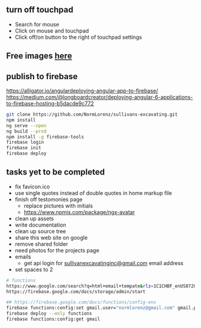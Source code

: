 ## turn off touchpad
* Search for mouse
* Click on mouse and touchpad
* Click off/on button to the right of touchpad settings

## Free images [here](www.pixabay.com)

## publish to firebase
https://alligator.io/angulardeploying-angular-app-to-firebase/
https://medium.com/@longboardcreator/deploying-angular-6-applications-to-firebase-hosting-b5dacde9c772

```bash
git clone https://github.com/NormLorenz/sullivans-excavating.git
npm install
ng serve --open
ng build --prod
npm install -g firebase-tools
firebase login
firebase init
firebase deploy
```

## tasks yet to be completed
* fix favicon.ico
* use single quotes instead of double quotes in home markup file
* finish off testomonies page
  * replace pictures with initials
  * https://www.npmjs.com/package/ngx-avatar
* clean up assets
* write documentation
* clean up source tree
* share this web site on google
* remove shared folder
* need photos for the projects page
* emails
  * get api login for sullivanexcavatinginc@gmail.com email address
* set spaces to 2

```bash
# functions
https://www.google.com/search?q=html+email+tempate&rlz=1C1CHBF_enUS872US872&oq=html+email+tempate&aqs=chrome..69i57j0i10i457j0i10l6.15417j0j7&sourceid=chrome&ie=UTF-8
https://firebase.google.com/docs/storage/admin/start

## https://firebase.google.com/docs/functions/config-env
firebase functions:config:set gmail.user="normlorenz@gmail.com" gmail.pass=""
firebase deploy --only functions
firebase functions:config:get gmail
```